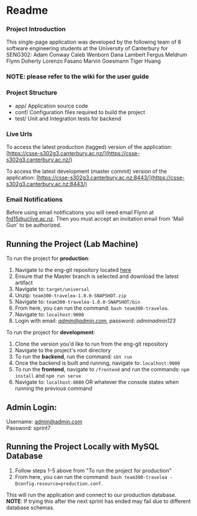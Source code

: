 # Readme

### Project Introduction
This single-page application was developed by the following team of 8 software engineering students at the University of Canterbury for SENG302:
Adam Conway
Caleb Wenborn
Dana Lambert
Fergus Meldrum
Flynn Doherty
Lorenzo Fasano
Marvin Goesmann
Tiger Huang

### NOTE: please refer to the wiki for the user guide

### Project Structure
-   app/  					Application source code    
-   conf/  					Configuration files required to build the project
-   test/ Unit and Integration tests for backend

### Live Urls
To access the latest production (tagged) version of the application:
[https://csse-s302g3.canterbury.ac.nz/](https://csse-s302g3.canterbury.ac.nz/)

To access the latest development (master commit) version of the application:
[https://csse-s302g3.canterbury.ac.nz:8443/](https://csse-s302g3.canterbury.ac.nz:8443/)

### Email Notifications
Before using email notifications you will need email Flynn at frd15@uclive.ac.nz. Then you must accept an invitation email from 'Mail Gun' to be authorized.
    
## Running the Project (Lab Machine)
To run the project for **production**:
1. Navigate to the eng-git repository located [here](https://eng-git.canterbury.ac.nz/seng302-2019/team-300) 
2. Ensure that the Master branch is selected and download the latest artifact
3. Navigate to: `target/universal`
4. Unzip: `team300-travelea-1.0.0-SNAPSHOT.zip`
5. Navigate to: `team300-travelea-1.0.0-SNAPSHOT/bin`
6. From here, you can run the command: `bash team300-travelea`.
7. Navigate to: `localhost:9000`
8. Login with email: *admin@admin.com*, password: *adminadmin123*

To run the project for **development**:
1. Clone the version you'd like to run from the eng-git repository
2. Navigate to the project's root directory
3. To run the **backend**, run the command: `sbt run`
4. Once the backend is built and running, navigate to: `localhost:9000`
5. To run the **frontend**, navigate to `/frontend` and run the commands: `npm install` and `npm run serve`
6. Navigate to: `localhost:8080` OR whatever the console states when running the previous command


## Admin Login:

Username: admin@admin.com  
Password: sprint7

## Running the Project Locally with MySQL Database

1. Follow steps 1-5 above from "To run the project for production"
2. From here, you can run the command: `bash team300-travelea -Dconfig.resource=production.conf`.

This will run the application and connect to our production database.   
**NOTE**: If trying this after the next sprint 
has ended may fail due to different database schemas.
